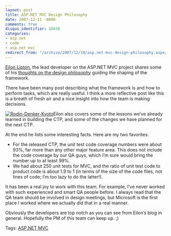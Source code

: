 ```yaml
---
layout: post
title: ASP.NET MVC Design Philosophy
date: 2007-12-11 -0800
comments: true
disqus_identifier: 18436
categories:
- asp.net
- code
- asp.net mvc
redirect_from: "/archive/2007/12/10/asp.net-mvc-design-philosophy.aspx/"
---
```


[Eilon
Lipton](http://haacked.com/images/haacked_com/WindowsLiveWriter/ASP.NETMVCDesignPhilosophy_1509B/Rodin-Denker-Kyoto_2.jpg "Left Slipper"),
the lead developer on the ASP.NET MVC project shares some of his
[thoughts on the design
philosophy](http://weblogs.asp.net/leftslipper/archive/2007/12/10/asp-net-mvc-design-philosophy.aspx "ASP.NET Design Philosophy")
guiding the shaping of the framework.

There have been many post describing what the framework is and how to
perform tasks, which are really useful. I think a more reflective post
like this is a breath of fresh air and a nice insight into how the team
is making decisions.

[![Rodin-Denker-Kyoto](http://haacked.com/images/haacked_com/WindowsLiveWriter/ASP.NETMVCDesignPhilosophy_1509B/Rodin-Denker-Kyoto_3.jpg)](http://commons.wikimedia.org/wiki/Image:Rodin-Denker-Kyoto.jpg "The thinker - cc-by-sa-2.0 - from wikimedia")Eilon
also covers some of the lessons we’ve already learned in building the
CTP, and some of the changes we have planned for the next CTP.

At the end he lists some interesting facts. Here are my two favorites:

-   For the released CTP, the unit test code coverage numbers were about
    93%, far more than any other major feature area. This does not
    include the code coverage by our QA guys, which I’m sure would bring
    the number up to at least 99%.
-   We had about 250 unit tests for MVC, and the ratio of unit test code
    to product code is about 1.9 to 1 (in terms of the size of the code
    files, not lines of code; I’m too lazy to do the latter!).

It has been a real joy to work with this team. For example, I’ve never
worked with such experienced and smart QA people before. I always read
that the QA team should be involved in design meetings, but Microsoft is
the first place I worked where we actually did that in a real manner.

Obviously the developers are top notch as you can see from Eilon’s blog
in general. Hopefully the PM of this team can keep up. ;)

Tags: [ASP.NET
MVC](http://technorati.com/tags/aspnetmvc/ "ASP.NET MVC tag")

